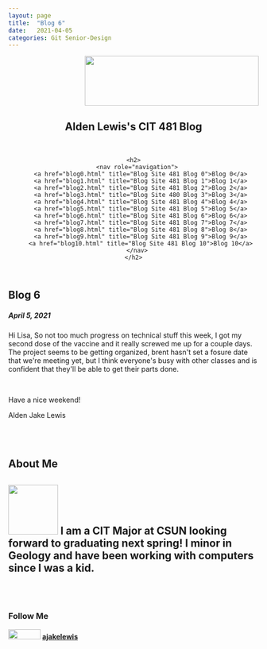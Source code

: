 ```yaml
---
layout: page
title:  "Blog 6"
date:   2021-04-05
categories: Git Senior-Design
---
```

<html lang="en">
  <head>
    <title>CIT 481 Blog</title>
    <link rel="stylesheet" href="/style.css" />
  </head>
  <header>
    <div class="header">
<div style="text-align: right"><img src="https://www.csun.edu/sites/default/themes/csun/logo.png" height=100 width=350></div>
  <c><h2>Alden Lewis's CIT 481 Blog</h2></c>
</div>
<br>
 
    <h2>
      <nav role="navigation">
        <a href="blog0.html" title="Blog Site 481 Blog 0">Blog 0</a>
		<a href="blog1.html" title="Blog Site 481 Blog 1">Blog 1</a>
		<a href="blog2.html" title="Blog Site 481 Blog 2">Blog 2</a>
        <a href="blog3.html" title="Blog Site 480 Blog 3">Blog 3</a>
		<a href="blog4.html" title="Blog Site 481 Blog 4">Blog 4</a>
		<a href="blog5.html" title="Blog Site 481 Blog 5">Blog 5</a>
		<a href="blog6.html" title="Blog Site 481 Blog 6">Blog 6</a>
		<a href="blog7.html" title="Blog Site 481 Blog 7">Blog 7</a>
		<a href="blog8.html" title="Blog Site 481 Blog 8">Blog 8</a>
		<a href="blog9.html" title="Blog Site 481 Blog 9">Blog 9</a>
		<a href="blog10.html" title="Blog Site 481 Blog 10">Blog 10</a>
      </nav>
    </h2>
  </header>

<div class="row">
  <div class="leftcolumn">
    <div class="card">
      <h2>Blog 6</h2>
      <h5> April 5, 2021</h5>
     <p> Hi Lisa, So not too much progress on technical stuff this week, I got my second dose of the vaccine and it really screwed me up for a couple days. The project seems to be getting organized, brent hasn't set a fosure date that we're meeting yet, but I think everyone's busy with other classes and is confident that they'll be able to get their parts done. </p>
       <br>
	  <p>Have a nice weekend!</p>
	  <p>Alden Jake Lewis
	  </p>
    </div>
  </div>
  <br>
  <br>
  <div class="rightcolumn">
    <div class="card">
      <h2>About Me</h2>
	  <h2><c><img src="https://ajakelewis.github.io/ajakelewis/me.jpg" height=100 width=100>  I am a CIT Major at CSUN looking forward to graduating next spring! I minor in Geology and have been working with computers since I was a kid.</c></h2>
    <br>
	<br>
	<div class="card">
      <h3>Follow Me</h3>
      <p><img src="https://github.githubassets.com/images/modules/logos_page/GitHub-Logo.png" height=20 width=65><strong>   <a href="https://ajakelewis.github.io/ajakelewis/">ajakelewis</a></strong></p>
</div>